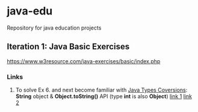 # java-edu
Repository for java education projects

## Iteration 1: Java Basic Exercises
https://www.w3resource.com/java-exercises/basic/index.php


### Links
1. To solve Ex 6. and next become familiar with [Java Types Coversions](https://docs.oracle.com/javase/specs/jls/se8/html/jls-5.html): **String** object & **Object.toString()** API (type **int** is also **Object**) [link 1](http://proglang.su/java/numbers-tostring) [link 2](http://sernam.ru/book_java.php?id=7)